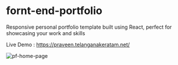 # fornt-end-portfolio
Responsive personal portfolio template built using React, perfect for showcasing your work and skills

Live Demo : https://praveen.telanganakeratam.net/




![pf-home-page](https://github.com/bpraveendrpt/fornt-end-portfolio/assets/53850436/aba11343-2ccf-4c14-944b-688462d40017)
